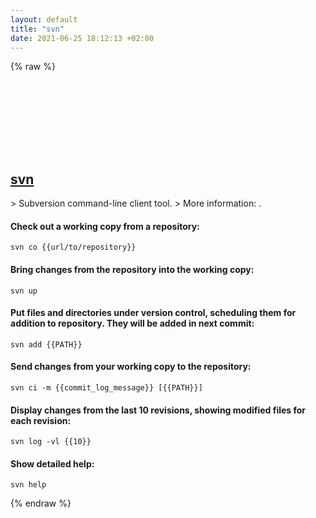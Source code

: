 ```yaml
---
layout: default
title: "svn"
date: 2021-06-25 18:12:13 +02:00
---
```

{% raw %}
<h2 id="svn">
  <a href="/en/common/svn.html">svn</a> <a href="#svn"><svg class="icon">
    <use href="/assets/images/unicode_sprite.svg#link" />
  </svg></a>
</h2>
> Subversion command-line client tool.
> More information: <https://subversion.apache.org>.

#### Check out a working copy from a repository:
```shell
svn co {{url/to/repository}}
```
#### Bring changes from the repository into the working copy:
```shell
svn up
```
#### Put files and directories under version control, scheduling them for addition to repository. They will be added in next commit:
```shell
svn add {{PATH}}
```
#### Send changes from your working copy to the repository:
```shell
svn ci -m {{commit_log_message}} [{{PATH}}]
```
#### Display changes from the last 10 revisions, showing modified files for each revision:
```shell
svn log -vl {{10}}
```
#### Show detailed help:
```shell
svn help
```
{% endraw %}